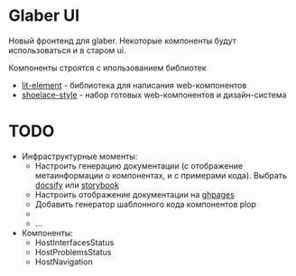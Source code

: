 # Glaber UI

Новый фронтенд для glaber. Некоторые компоненты будут использоваться и в старом ui.

Компоненты строятся с ипользованием библиотек

* [lit-element](https://lit.dev/) - библиотека для написания web-компонентов
* [shoelace-style](https://shoelace.style/) - набор готовых web-компонентов и дизайн-система

# TODO

* Инфраструктурные моменты:
  * Настроить генерацию документации (с отображение метаинформации о компонентах, и с примерами кода). Выбрать [docsify](https://docsify.js.org/#/?id=docsify) или [storybook](https://storybook.js.org/)
  * Настроить отображение документации на [ghpages](https://pages.github.com/)
  * Добавить генератор шаблонного кода компонентов plop
  *
  * ...
* Компоненты:
  * HostInterfacesStatus
  * HostProblemsStatus
  * HostNavigation
